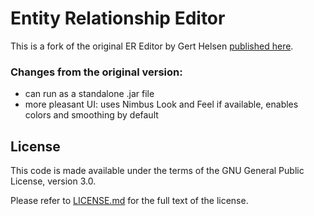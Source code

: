 # Entity Relationship Editor

This is a fork of the original ER Editor by Gert Helsen [published here](https://sourceforge.net/projects/ereditor/).

### Changes from the original version:

 * can run as a standalone .jar file
 * more pleasant UI: uses Nimbus Look and Feel if available, enables colors and smoothing by default
 
## License

This code is made available under the terms of the GNU General Public License, version 3.0.

Please refer to [LICENSE.md](LICENSE.md) for the full text of the license.

